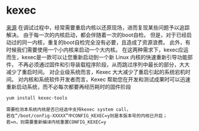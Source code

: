 # kexec

[来源](https://qkxu.github.io/2019/06/05/CentOS-7-%E5%86%85%E6%A0%B8%E8%B0%83%E8%AF%95%E5%B7%A5%E5%85%B7.html)
在调试过程中，经常需要重启内核以还原现场，进而复现某些问题予以追踪解决。
由于每一次的内核启动，都会伴随着一次的boot自检。
但是，对于已经启动过的同一内核，重复的boot自检完全没有必要，且造成了资源浪费。
此外，有时候我们需要使用一个小内核来启动一个大内核。
在这两种需求下，kexec应运而生，kexec是一款可以让您重新启动到一个新 Linux 内核的快速重新引导功能部件，
不再必须通过固件和引导装载程序阶段，从而跳过序列中最长的部分，大大减少了重启时间。
对企业级系统而言，Kexec 大大减少了重启引起的系统宕机时间。
对内核和系统软件开发者而言，Kexec 帮助您在开发和测试成果时可以迅速重新启动系统，而不必每次都要再经历耗时的固件阶段

```shell
yum install kexec-tools

需要检测本系统内核是否已经选中支持kexec system call，
若在“/boot/config-XXXXX”中CONFIG_KEXEC=y则是本版本号的内核已开启；
若=n，则需要重新编译内核重置CONFIG_KEXEC=y
```
